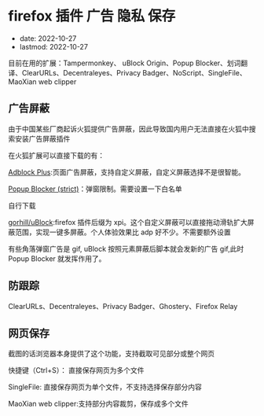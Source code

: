 # firefox 插件 广告 隐私 保存
- date: 2022-10-27
- lastmod: 2022-10-27

目前在用的扩展：Tampermonkey、 uBlock Origin、Popup Blocker、划词翻译、ClearURLs、Decentraleyes、Privacy Badger、NoScript、SingleFile、MaoXian web clipper

## 广告屏蔽

由于中国某些厂商起诉火狐提供广告屏蔽，因此导致国内用户无法直接在火狐中搜索安装广告屏蔽插件

在火狐扩展可以直接下载的有：

[Adblock Plus](https://gitlab.com/eyeo/adblockplus):页面广告屏蔽，支持自定义屏蔽，自定义屏蔽选择不是很智能。

[Popup Blocker (strict)](https://github.com/schomery/popup-blocker)：弹窗限制。需要设置一下白名单

自行下载

[gorhill/uBlock](https://github.com/gorhill/uBlock/releases):firefox 插件后缀为 xpi。这个自定义屏蔽可以直接拖动滑轨扩大屏蔽范围，实现一键多屏蔽。个人体验效果比 adp 好不少。不需要额外设置

有些角落弹窗广告是 gif, uBlock 按照元素屏蔽后脚本就会发新的广告 gif,此时 Popup Blocker 就发挥作用了。

## 防跟踪

ClearURLs、Decentraleyes、Privacy Badger、Ghostery、Firefox Relay

## 网页保存

截图的话浏览器本身提供了这个功能，支持截取可见部分或整个网页

快捷键（Ctrl+S）： 直接保存网页为多个文件

SingleFile: 直接保存网页为单个文件，不支持选择保存部分内容

MaoXian web clipper:支持部分内容裁剪，保存成多个文件
